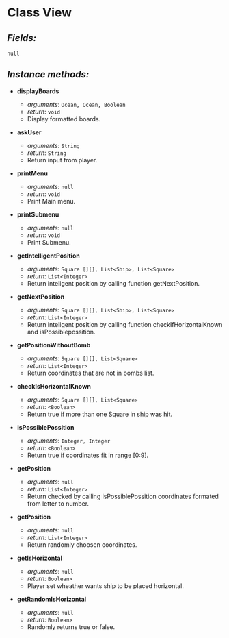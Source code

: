 # Class View

## _Fields:_
`null`

## _Instance methods:_
- **displayBoards**
    - *arguments*: `Ocean, Ocean, Boolean`
    - *return*: `void`
    - Display formatted boards.

- **askUser**
    - *arguments*: `String`
    - *return*: `String`
    - Return input from player.

- **printMenu**
    - *arguments*: `null`
    - *return*: `void`
    - Print Main menu. 

- **printSubmenu**
    - *arguments*: `null`
    - *return*: `void`
    - Print Submenu. 

- **getIntelligentPosition**
    - *arguments*: `Square [][], List<Ship>, List<Square>`
    - *return*: `List<Integer>`
    - Return inteligent position by calling function  getNextPosition.

- **getNextPosition**
    - *arguments*: `Square [][], List<Ship>, List<Square>`
    - *return*: `List<Integer>`
    - Return inteligent position by calling function checkIfHorizontalKnown and isPossiblepossition.
    
- **getPositionWithoutBomb**
    - *arguments*: `Square [][], List<Square>`
    - *return*: `List<Integer>`
    - Return coordinates that are not in bombs list.

- **checkIsHorizontalKnown**
    - *arguments*: `Square [][], List<Square>`
    - *return*: `<Boolean>`
    - Return true if more than one Square in ship was hit.

- **isPossiblePossition**
    - *arguments*: `Integer, Integer`
    - *return*: `<Boolean>`
    - Return true if coordinates fit in range [0:9].
    
- **getPosition**
    - *arguments*: `null`
    - *return*: `List<Integer>`
    - Return checked by calling isPossiblePossition coordinates formated from letter to number.
    
- **getPosition**
    - *arguments*: `null`
    - *return*: `List<Integer>`
    - Return randomly choosen coordinates.
    
- **getIsHorizontal**
    - *arguments*: `null`
    - *return*: `Boolean>`
    - Player set wheather wants ship to be placed horizontal.
    
- **getRandomIsHorizontal**
    - *arguments*: `null`
    - *return*: `Boolean>`
    - Randomly returns true or false.
    


